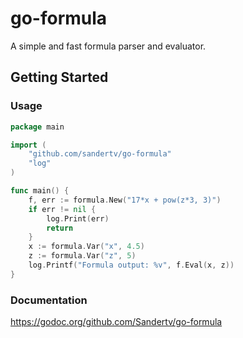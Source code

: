 # go-formula
A simple and fast formula parser and evaluator.

## Getting Started

### Usage
```go
package main

import (
	"github.com/sandertv/go-formula"
	"log"
)

func main() {
    f, err := formula.New("17*x + pow(z*3, 3)")
    if err != nil {
        log.Print(err)
        return
    }
    x := formula.Var("x", 4.5)
    z := formula.Var("z", 5)
    log.Printf("Formula output: %v", f.Eval(x, z))
}
```

### Documentation
https://godoc.org/github.com/Sandertv/go-formula